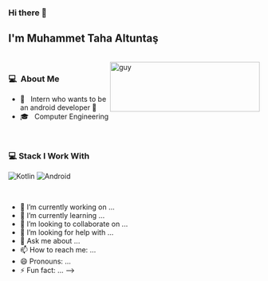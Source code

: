 ### Hi there 👋

## I'm Muhammet Taha Altuntaş

<br>

<img align="right" height="100" alt="guy" width="300" src="https://media.tenor.com/VbfPXaUPrWwAAAAd/tense-tense1983.gif" />

### 💻 &nbsp;About Me 
- 🤔 &nbsp; Intern who wants to be an android developer 🙂
- 🎓 &nbsp; Computer Engineering

  
<br>

### 💻 Stack I Work With
![Kotlin](https://img.shields.io/badge/kotlin-%237F52FF.svg?style=for-the-badge&logo=kotlin&logoColor=white)
![Android](https://img.shields.io/badge/Android-3DDC84?style=for-the-badge&logo=android&logoColor=white)

<br>


- 🔭 I’m currently working on ...
- 🌱 I’m currently learning ...
- 👯 I’m looking to collaborate on ...
- 🤔 I’m looking for help with ...
- 💬 Ask me about ...
- 📫 How to reach me: ...
- 😄 Pronouns: ...
- ⚡ Fun fact: ...
-->
